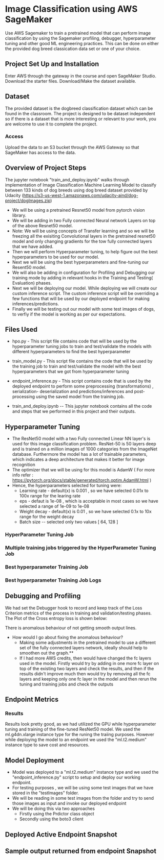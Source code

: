 # Image Classification using AWS SageMaker

Use AWS Sagemaker to train a pretrained model that can perform image classification by using the Sagemaker profiling, debugger, hyperparameter tuning and other good ML engineering practices. This can be done on either the provided dog breed classication data set or one of your choice.

## Project Set Up and Installation
Enter AWS through the gateway in the course and open SageMaker Studio. 
Download the starter files.
Download/Make the dataset available. 

## Dataset
The provided dataset is the dogbreed classification dataset which can be found in the classroom.
The project is designed to be dataset independent so if there is a dataset that is more interesting or relevant to your work, you are welcome to use it to complete the project.

### Access
Upload the data to an S3 bucket through the AWS Gateway so that SageMaker has access to the data. 


## Overview of Project Steps

The jupyter notebook "train_and_deploy.ipynb" walks through implementation of Image Classification Machine Learning Model to classify between 133 kinds of dog breeds using dog breed dataset provided by Udacity (https://s3-us-west-1.amazonaws.com/udacity-aind/dog-project/dogImages.zip)

- We will be using a pretrained Resnet50 model from pytorch vision library.
- We will be adding in two Fully connected Neural network Layers on top of the above Resnet50 model.
- Note: We will be using concepts of Transfer learning and so we will be freezing all the exisiting Convolutional layers in the pretrained resnet50 model and only changing gradients for the tow fully connected layers that we have added.
- Then we will perform Hyperparameter tuning, to help figure out the best hyperparameters to be used for our model.
- Next we will be using the best hyperparameters and fine-tuning our Resent50 model.
- We will also be adding in configuration for Profiling and Debugging our training mode by adding in relevant hooks in the Training and Testing( Evaluation) phases.
- Next we will be deploying our model. While deploying we will create our custom inference script. The custom inference script will be overriding a few functions that will be used by our deployed endpoint for making inferences/predictions.
- Finally we will be testing out our model with some test images of dogs, to verfiy if the model is working as per our expectations.

## Files Used

- hpo.py - This script file contains code that will be used by the hyperparameter tuning jobs to train and test/validate the models with different hyperparameters to find the best hyperparameter
- train_model.py - This script file contains the code that will be used by the training job to train and test/validate the model with the best hyperparameters that we got from hyperparameter tuning

- endpoint_inference.py - This script contains code that is used by the deployed endpoint to perform some preprocessing (transformations) , serialization- deserialization and predictions/inferences and post-processing using the saved model from the training job.
- train_and_deploy.ipynb -- This jupyter notebook contains all the code and steps that we performed in this project and their outputs.

## Hyperparameter Tuning

- The ResNet50 model with a two Fully connected Linear NN layer's is used for this image classification problem. ResNet-50 is 50 layers deep and is trained on a million images of 1000 categories from the ImageNet database. Furthermore the model has a lot of trainable parameters, which indicates a deep architecture that makes it better for image recognition
- The optimizer that we will be using for this model is AdamW ( For more info refer : https://pytorch.org/docs/stable/generated/torch.optim.AdamW.html )
- Hence, the hyperparameters selected for tuning were:
  - Learning rate - default(x) is 0.001 , so we have selected 0.01x to 100x range for the learing rate
  - eps - defaut is 1e-08 , which is acceptable in most cases so we have selected a range of 1e-09 to 1e-08
  - Weight decay - default(x) is 0.01 , so we have selected 0.1x to 10x range for the weight decay
  - Batch size -- selected only two values [ 64, 128 ]

### HyperParameter Tuning Job

### Multiple training jobs triggered by the HyperParameter Tuning Job

### Best hyperparameter Training Job

### Best hyperparameter Training Job Logs

## Debugging and Profiling
We had set the Debugger hook to record and keep track of the Loss Criterion metrics of the process in training and validation/testing phases. The Plot of the Cross entropy loss is shown below:

There is anomalous behaviour of not getting smooth output lines.

- How would I go about fixing the anomalous behaviour?
  - Making some adjustments in the pretrained model to use a different set of the fully connected layers network, ideally should help to smoothen out the graph.**
  - If I had more AWS credits, then would have changed the fc layers used in the model. Firstly would try by adding in one more fc layer on top of the existing two layers and check the results, and then if the results didn't improve much then would try by removing all the fc layers and keeping only one fc layer in the model and then rerun the tuning and training jobs and check the outputs

## Endpoint Metrics

### Results
Results look pretty good, as we had utilized the GPU while hyperparameter tuning and training of the fine-tuned ResNet50 model. We used the ml.g4dn.xlarge instance type for the runing the traiing purposes. However while deploying the model to an endpoint we used the "ml.t2.medium" instance type to save cost and resources.

## Model Deployment
- Model was deployed to a "ml.t2.medium" instance type and we used the "endpoint_inference.py" script to setup and deploy our working endpoint.
- For testing purposes , we will be using some test images that we have stored in the "testImages" folder.
- We will be reading in some test images from the folder and try to send those images as input and invoke our deployed endpoint
- We will be doing this via two approaches
  - Firstly using the Prdictor class object
  - Secondly using the boto3 client

## Deployed Active Endpoint Snapshot

## Sample output returned from endpoint Snapshot

